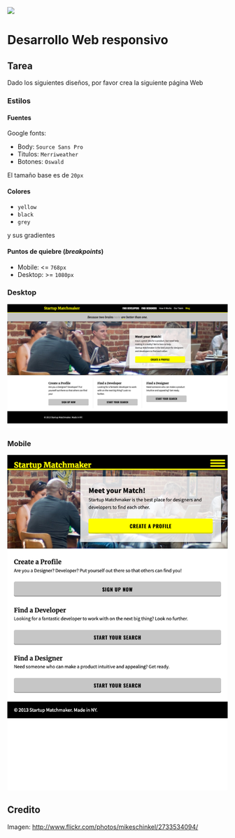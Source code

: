 ![](https://pataruco.github.io/ga-assets/assets/logos/ga.svg)

# Desarrollo Web responsivo

## Tarea

Dado los siguientes diseños, por favor crea la siguiente página Web

### Estilos

#### Fuentes

Google fonts:

- Body: `Source Sans Pro`
- Titulos: `Merriweather`
- Botones: `Oswald`

El tamaño base es de `20px`

#### Colores

- `yellow`
- `black`
- `grey`

y sus gradientes

#### Puntos de quiebre (_breakpoints_)

- Mobile: <= `768px`
- Desktop: >= `1080px`

### Desktop

<img src="./designs/startup-matchmaker-desktop.png">

### Mobile

<img src="./designs/startup-matchmaker-mobile-nav-close.png">

## Credito

Imagen: http://www.flickr.com/photos/mikeschinkel/2733534094/

